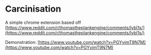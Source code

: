 # Carcinisation
A simple chrome extension based off [https://www.reddit.com/r/thomastheplankengine/comments/lybl1s/](https://www.reddit.com/r/thomastheplankengine/comments/lybl1s/)

Demonstration: [https://www.youtube.com/watch?v=PGYyimT9N7M](https://www.youtube.com/watch?v=PGYyimT9N7M)
